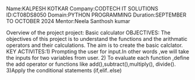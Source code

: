 Name:KALPESH KOTKAR 
Company:CODTECH IT SOLUTIONS
ID:CT08DS8050
Domain:PYTHON PROGRAMMING
Duration:SEPTEMBER TO OCTOBER 2024
Mentor:Neela Santhosh kumar

Overview of the project 
project: Basic calculator 
OBJECTIVES: The objectives of this project is to understand the functions and the arithmatic operators and their calculations.
             The aim is to create the basic calclator.
KEY ACTIVITES:1) Prompting the user for input.In other words ,we will take the inputs for two variables from user.
              2) To evaluate each function ,define the add operator or functions like add(),subtract(),multiply(),
                  divide().
              3)Apply the conditional statements (if,elif..else)

